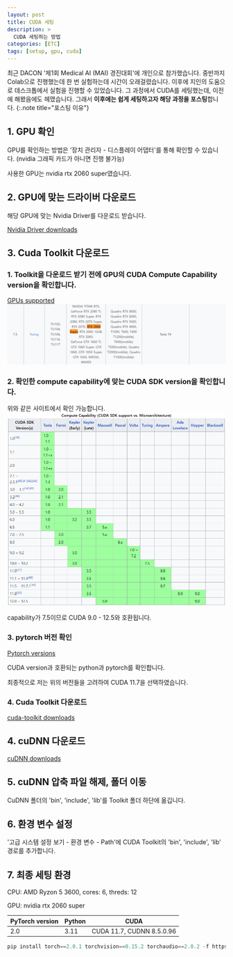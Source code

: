 ```yaml
---
layout: post
title: CUDA 세팅
description: > 
  CUDA 세팅하는 방법
categories: [ETC]
tags: [setup, gpu, cuda]
---
```


최근 DACON '제1회 Medical AI (MAI) 경진대회'에 개인으로 참가했습니다.
중반까지 Colab으로 진행했는데 한 번 실험하는데 시간이 오래걸렸습니다.
이후에 지인의 도움으로 데스크톱에서 실험을 진행할 수 있었습니다.
그 과정에서 CUDA를 세팅했는데, 이전에 해봤음에도 헤맸습니다.
그래서 **이후에는 쉽게 세팅하고자 해당 과정을 포스팅**합니다.
{:.note title="포스팅 이유"}

## 1. GPU 확인
GPU를 확인하는 방법은 '장치 관리자 - 디스플레이 어댑터'를 통해 확인할 수 있습니다. (nvidia 그래픽 카드가 아니면 진행 불가능)

사용한 GPU는 nvidia rtx 2060 super였습니다.

## 2. GPU에 맞는 드라이버 다운로드
해당 GPU에 맞는 Nvidia Driver를 다운로드 받습니다.

[Nvidia Driver downloads](https://www.nvidia.com/ko-kr/drivers/)

## 3. Cuda Toolkit 다운로드
### 1. Toolkit을 다운로드 받기 전에 GPU의 CUDA Compute Capability version을 확인합니다.
[GPUs supported](https://en.wikipedia.org/wiki/CUDA#GPUs_supported)
![image](/assets/img/2024-11-04/compute-capability-version.png)

### 2. 확인한 compute capability에 맞는 CUDA SDK version을 확인합니다.
위와 같은 사이트에서 확인 가능합니다.
![image](/assets/img/2024-11-04/gpu-supported.png)

capability가 7.5이므로 CUDA 9.0 - 12.5와 호환됩니다.

### 3. pytorch 버전 확인
[Pytorch versions](https://github.com/pytorch/pytorch/blob/main/RELEASE.md#release-compatibility-matrix)

CUDA version과 호환되는 python과 pytorch를 확인합니다.

최종적으로 저는 위의 버전들을 고려하여 CUDA 11.7을 선택하였습니다.

### 4. Cuda Toolkit 다운로드
[cuda-toolkit downloads](https://developer.nvidia.com/cuda-toolkit-archive)

## 4. cuDNN 다운로드
[cuDNN downloads](https://developer.nvidia.com/rdp/cudnn-archive)

## 5. cuDNN 압축 파일 해제, 폴더 이동
CuDNN 폴더의 'bin', 'include', 'lib'를 Toolkit 폴더 하단에 옮깁니다.

## 6. 환경 변수 설정
'고급 시스템 설정 보기 - 환경 변수 - Path'에 CUDA Toolkit의 'bin', 'include', 'lib' 경로를 추가합니다.

## 7. 최종 세팅 환경
CPU: AMD Ryzon 5 3600, cores: 6, threds: 12

GPU: nvidia rtx 2060 super

| PyTorch version | Python | CUDA         
|-----------------|--------|------------------|
| 2.0             | 3.11   | CUDA 11.7, CUDNN 8.5.0.96 |

~~~python
pip install torch==2.0.1 torchvision==0.15.2 torchaudio==2.0.2 -f https://download.pytorch.org/whl/cu117/torch_stable.html
~~~
